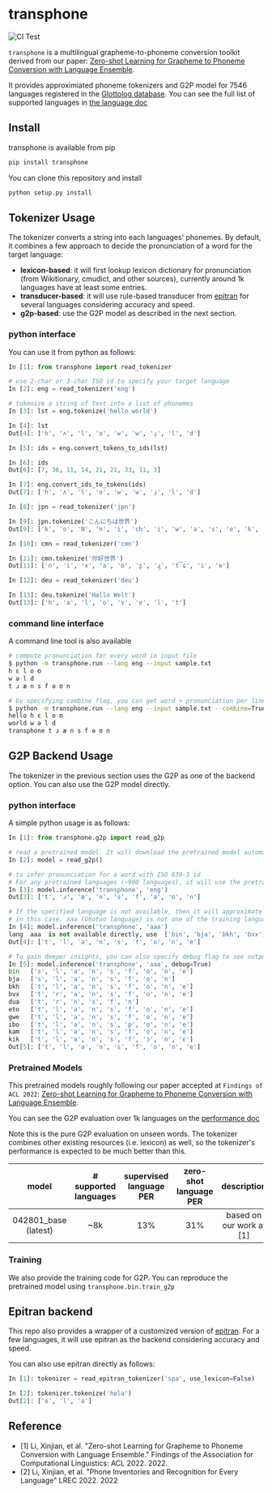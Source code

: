 # transphone

![CI Test](https://github.com/xinjli/transphone/actions/workflows/python.yml/badge.svg)

`transphone` is a multilingual grapheme-to-phoneme conversion toolkit derived from our paper: [Zero-shot Learning for Grapheme to Phoneme Conversion with Language Ensemble](https://aclanthology.org/2022.findings-acl.166/).

It provides approximiated phoneme tokenizers and G2P model for 7546 languages registered in the [Glottolog database](https://glottolog.org/glottolog/language).  You can see the full list of supported languages in [the language doc](./doc/language.md) 

## Install

transphone is available from pip

```bash
pip install transphone
```

You can clone this repository and install

```bash
python setup.py install
```

## Tokenizer Usage

The tokenizer converts a string into each languages' phonemes. By default, it combines a few approach to decide the pronunciation of a word for the target language:

- **lexicon-based**: it will first lookup lexicon dictionary for pronunciation (from Wikitionary, cmudict, and other sources), currently around 1k languages have at least some entries.
- **transducer-based**: it will use rule-based transducer from [epitran](https://github.com/dmort27/epitran) for several languages considering accuracy and speed. 
- **g2p-based**: use the G2P model as described in the next section.

### python interface

You can use it from python as follows:

```python
In [1]: from transphone import read_tokenizer                                                                                                  

# use 2-char or 3-char ISO id to specify your target language 
In [2]: eng = read_tokenizer('eng')                                                                                                            

# tokenize a string of text into a list of phonemes
In [3]: lst = eng.tokenize('hello world')                                                                                                      

In [4]: lst                                                                                                                                    
Out[4]: ['h', 'ʌ', 'l', 'o', 'w', 'w', 'ɹ̩', 'l', 'd']

In [5]: ids = eng.convert_tokens_to_ids(lst)                                                                                                   

In [6]: ids                                                                                                                                    
Out[6]: [7, 36, 11, 14, 21, 21, 33, 11, 3]

In [7]: eng.convert_ids_to_tokens(ids)                                                                                                         
Out[7]: ['h', 'ʌ', 'l', 'o', 'w', 'w', 'ɹ̩', 'l', 'd']

In [8]: jpn = read_tokenizer('jpn')                                                                                                            

In [9]: jpn.tokenize('こんにちは世界')                                                                                                         
Out[9]: ['k', 'o', 'N', 'n', 'i', 'ch', 'i', 'w', 'a', 's', 'e', 'k', 'a', 'i']

In [10]: cmn = read_tokenizer('cmn')                                                                                                           

In [11]: cmn.tokenize('你好世界')                                                                                                              
Out[11]: ['n', 'i', 'x', 'a', 'o', 'ʂ', 'ɻ̩', 't͡ɕ', 'i', 'e']

In [12]: deu = read_tokenizer('deu')                                    

In [13]: deu.tokenize('Hallo Welt')                                     
Out[13]: ['h', 'a', 'l', 'o', 'v', 'e', 'l', 't']

```

### command line interface

A command line tool is also available

```bash
# compute pronunciation for every word in input file
$ python -m transphone.run --lang eng --input sample.txt 
h ɛ l o ʊ
w ə l d
t ɹ æ n s f ə ʊ n

# by specifying combine flag, you can get word + pronunciation per line
$ python -m transphone.run --lang eng --input sample.txt --combine=True
hello h ɛ l o ʊ
world w ə l d
transphone t ɹ æ n s f ə ʊ n
```

## G2P Backend Usage

The tokenizer in the previous section uses the G2P as one of the backend option. You can also use the G2P model directly.

### python interface

A simple python usage is as follows:

```python
In [1]: from transphone.g2p import read_g2p                                                                                                     

# read a pretrained model. It will download the pretrained model automatically into repo_root/data/model
In [2]: model = read_g2p()                                                                                                                      

# to infer pronunciation for a word with ISO 639-3 id
# For any pretrained languages (~900 languages), it will use the pretrained model without approximation
In [3]: model.inference('transphone', 'eng')                                                                                                    
Out[3]: ['t', 'ɹ', 'æ', 'n', 's', 'f', 'ə', 'ʊ', 'n']

# If the specified language is not available, then it will approximate it using nearest languages
# in this case, aaa (Ghotuo language) is not one of the training languages, we fetch 10 nearest languages to approximate it 
In [4]: model.inference('transphone', 'aaa')                                                                                                    
lang  aaa  is not available directly, use  ['bin', 'bja', 'bkh', 'bvx', 'dua', 'eto', 'gwe', 'ibo', 'kam', 'kik']  instead
Out[4]: ['t', 'l', 'a', 'n', 's', 'f', 'o', 'n', 'e']

# To gain deeper insights, you can also specify debug flag to see output of each language
In [5]: model.inference('transphone', 'aaa', debug=True)                                                                                        
bin   ['s', 'l', 'a', 'n', 's', 'f', 'o', 'n', 'e']
bja   ['s', 'l', 'a', 'n', 's', 'f', 'o', 'n']
bkh   ['t', 'l', 'a', 'n', 's', 'f', 'o', 'n', 'e']
bvx   ['t', 'r', 'a', 'n', 's', 'f', 'o', 'n', 'e']
dua   ['t', 'r', 'n', 's', 'f', 'n']
eto   ['t', 'l', 'a', 'n', 's', 'f', 'o', 'n', 'e']
gwe   ['t', 'l', 'a', 'n', 's', 'f', 'o', 'n', 'e']
ibo   ['t', 'l', 'a', 'n', 's', 'p', 'o', 'n', 'e']
kam   ['t', 'l', 'a', 'n', 's', 'f', 'o', 'n', 'e']
kik   ['t', 'l', 'a', 'n', 's', 'f', 'ɔ', 'n', 'ɛ']
Out[5]: ['t', 'l', 'a', 'n', 's', 'f', 'o', 'n', 'e']
```

### Pretrained Models

This pretrained models roughly following our paper accepted at `Findings of ACL 2022`: [Zero-shot Learning for Grapheme to Phoneme Conversion with Language Ensemble](https://aclanthology.org/2022.findings-acl.166/). 

You can see the G2P evaluation over 1k languages on the [performance doc](./doc/performance/README.md)

Note this is the pure G2P evaluation on unseen words. The tokenizer combines other existing resources (i.e. lexicon) as well, so the tokenizer's performance is expected to be much better than this. 

|        model         | # supported languages | supervised language PER | zero-shot language PER |       description        |
|:--------------------:|:---------------------:|:-----------------------:|:----------------------:|:------------------------:|
| 042801_base (latest) |          ~8k          |           13%           |          31%           | based on our work at [1] |

### Training

We also provide the training code for G2P. You can reproduce the pretrained model using `transphone.bin.train_g2p` 

## Epitran backend

This repo also provides a wrapper of a customized version of [epitran](https://github.com/dmort27/epitran). For a few languages, it will use epitran as the backend considering accuracy and speed.

You can also use epitran directly as follows:

```python
In [1]: tokenizer = read_epitran_tokenizer('spa', use_lexicon=False)

In [2]: tokenizer.tokenize('hola')
Out[2]: ['o', 'l', 'a']
```

## Reference

- [1] Li, Xinjian, et al. "Zero-shot Learning for Grapheme to Phoneme Conversion with Language Ensemble." Findings of the Association for Computational Linguistics: ACL 2022. 2022.
- [2] Li, Xinjian, et al. "Phone Inventories and Recognition for Every Language" LREC 2022. 2022